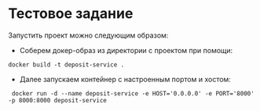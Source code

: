 # Тестовое задание

Запустить проект можно следующим образом:

- Соберем докер-образ из директории с проектом при помощи:

`docker build -t deposit-service .`

- Далее запускаем контейнер с настроенным портом и хостом:

` docker run -d --name deposit-service -e HOST='0.0.0.0' -e PORT='8000' -p 8000:8000 deposit-service`